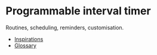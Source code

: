 # Programmable interval timer

Routines, scheduling, reminders, customisation.

* [Inspirations](https://github.com/thistleBgood/interval-timer/wiki/Inspirations)
* [Glossary](documentation/glossary/glossary.md)
